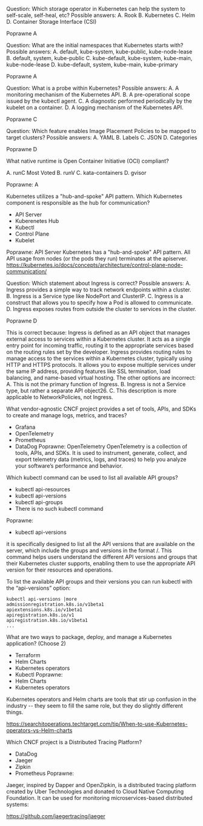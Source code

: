 Question: Which storage operator in Kubernetes can help the system to self-scale, self-heal, etc? Possible answers:
A. Rook
B. Kubernetes
C. Helm
D. Container Storage Interface (CSI)


Poprawne A


Question: What are the initial namespaces that Kubernetes starts with? Possible answers:
A. default, kube-system, kube-public, kube-node-lease
B. default, system, kube-public
C. kube-default, kube-system, kube-main, kube-node-lease
D. kube-default, system, kube-main, kube-primary

Poprawne A


Question: What is a probe within Kubernetes? Possible answers:
A. A monitoring mechanism of the Kubernetes API.
B. A pre-operational scope issued by the kubectl agent.
C. A diagnostic performed periodically by the kubelet on a container.
D. A logging mechanism of the Kubernetes API.

Poprawne C


Question: Which feature enables Image Placement Policies to be mapped to target clusters? Possible answers:
A. YAML
B. Labels
C. JSON
D. Categories

Poprawne D


What native runtime is Open Container Initiative (OCI) compliant?

A. runC Most Voted
B. runV
C. kata-containers
D. gvisor

Poprawne: A


Kubernetes utilizes a "hub-and-spoke" API pattern. Which Kubernetes component is responsible as the hub for communication?
- API Server
- Kuberenetes Hub
- Kubectl
- Control Plane
- Kubelet

Poprawne: API Server
Kubernetes has a "hub-and-spoke" API pattern. All API usage from nodes (or the pods they run) terminates at the apiserver.
https://kubernetes.io/docs/concepts/architecture/control-plane-node-communication/




Question: Which statement about Ingress is correct? Possible answers:
A. Ingress provides a simple way to track network endpoints within a cluster.
B. Ingress is a Service type like NodePort and ClusterIP.
C. Ingress is a construct that allows you to specify how a Pod is allowed to communicate.
D. Ingress exposes routes from outside the cluster to services in the cluster.

Poprawne D


This is correct because:
Ingress is defined as an API object that manages external access to services within a Kubernetes cluster.
It acts as a single entry point for incoming traffic, routing it to the appropriate services based on the routing rules set by the developer.
Ingress provides routing rules to manage access to the services within a Kubernetes cluster, typically using HTTP and HTTPS protocols.
It allows you to expose multiple services under the same IP address, providing features like SSL termination, load balancing, and name-based virtual hosting.
The other options are incorrect:
A. This is not the primary function of Ingress.
B. Ingress is not a Service type, but rather a separate API object26.
C. This description is more applicable to NetworkPolicies, not Ingress.


What vendor-agnostic CNCF project provides a set of tools, APIs, and SDKs to create and manage logs, metrics, and traces?
- Grafana
- OpenTelemetry
- Prometheus
- DataDog
Poprawne: OpenTelemetry
OpenTelemetry is a collection of tools, APIs, and SDKs. It is used to instrument, generate, collect, and export telemetry data (metrics, logs, and traces) to help you analyze your software’s performance and behavior.


Which kubectl command can be used to list all available API groups?
- kubectl api-resources
- kubectl api-versions
- kubectl api-groups
- There is no such kubectl command
	

Poprawne:
- kubectl api-versions

it is specifically designed to list all the API versions that are available on the server, which include the groups and versions in the format <group>/<version>. This command helps users understand the different API versions and groups that their Kubernetes cluster supports, enabling them to use the appropriate API version for their resources and operations.

To list the available API groups and their versions you can run kubectl with the “api-versions” option:

```shell
kubectl api-versions |more
admissionregistration.k8s.io/v1beta1
apiextensions.k8s.io/v1beta1
apiregistration.k8s.io/v1
apiregistration.k8s.io/v1beta1
...
```


What are two ways to package, deploy, and manage a Kubernetes application?
(Choose 2)
- Terraform
- Helm Charts
- Kubernetes operators
- Kubectl
Poprawne:
- Helm Charts
- Kubernetes operators

Kubernetes operators and Helm charts are tools that stir up confusion in the industry -- they seem to fill the same role, but they do slightly different things.

https://searchitoperations.techtarget.com/tip/When-to-use-Kubernetes-operators-vs-Helm-charts




Which CNCF project is a Distributed Tracing Platform?
- DataDog
- Jaeger
- Zipkin
- Prometheus
Poprawne: 
	
Jaeger, inspired by Dapper and OpenZipkin, is a distributed tracing platform created by Uber Technologies and donated to Cloud Native Computing Foundation. It can be used for monitoring microservices-based distributed systems:

https://github.com/jaegertracing/jaeger